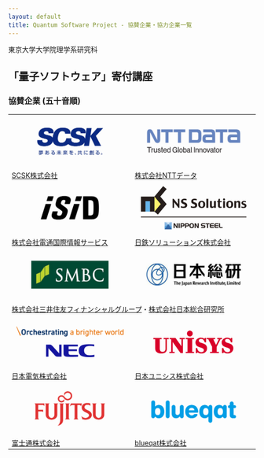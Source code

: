 ```yaml
---
layout: default
title: Quantum Software Project - 協賛企業・協力企業一覧
---
```


東京大学大学院理学系研究科
##  「量子ソフトウェア」寄付講座

### 協賛企業 (五十音順)

<style type="text/css">
table, th, td {
    border: 0px solid white;
}
img {
border: none;
margin: 0rem;
padding: 0rem;
}
.logo {
  mix-blend-mode: multiply
}
</style>
<table>
<tr>
  <td><a href="https://www.scsk.jp/"><div class="logo"><img alt="SCSK株式会社" src="/assets/images/scsk.jpg" width="300"/></div></a></td>
  <td><a href="https://www.nttdata.com/jp/ja/"><div class="logo"><img alt="株式会社NTTデータ" src="/assets/images/nttdata.jpg" width="300"/></div></a></td>
</tr>
<tr>
  <td><a href="https://www.scsk.jp/">SCSK株式会社</a></td>
  <td><a href="https://www.nttdata.com/jp/ja/">株式会社NTTデータ</a></td>
</tr>
<tr>
  <td><a href="https://www.isid.co.jp/"><div class="logo"><img alt="株式会社電通国際情報サービス" src="/assets/images/isid.jpg" width="300"/></div></a></td>
  <td><a href="https://www.nssol.nipponsteel.com/"><div class="logo"><img alt="日鉄ソリューションズ株式会社" src="/assets/images/nssol.jpg" width="300"/></div></a></td>
</tr>
<tr>
  <td><a href="https://www.isid.co.jp/">株式会社電通国際情報サービス</a></td>
  <td><a href="https://www.nssol.nipponsteel.com/">日鉄ソリューションズ株式会社</a></td>
</tr>
<tr>
  <td><a href="https://www.smfg.co.jp/"><div class="logo"><img alt="株式会社三井住友フィナンシャルグループ" src="/assets/images/smbc.jpg" width="300"/></div></a></td>
  <td><a href="https://www.jri.co.jp/"><div class="logo"><img alt="株式会社日本総合研究所" src="/assets/images/jri.jpg" width="300"/></div></a></td>
</tr>
<tr>
  <td colspan="2"><a href="https://www.smfg.co.jp/">株式会社三井住友フィナンシャルグループ</a>・<a href="https://www.jri.co.jp/">株式会社日本総合研究所</a></td>
</tr>
<tr>
  <td><a href="https://jpn.nec.com/"><div class="logo"><img alt="日本電気株式会社" src="/assets/images/nec.png" width="300"/></div></a></td>
  <td><a href="https://www.unisys.co.jp/com/terms/link/index.html"><div class="logo"><img alt="日本ユニシス株式会社" src="/assets/images/unisys.gif" width="300"/></div></a></td>
</tr>
<tr>
  <td><a href="https://jpn.nec.com/">日本電気株式会社</a></td>
  <td><a href="https://www.unisys.co.jp/com/terms/link/index.html">日本ユニシス株式会社</a></td>
</tr>
<tr>
  <td><a href="https://www.fujitsu.com/jp/about/resources/terms/howtolink"><div class="logo"><img alt="富士通株式会社" src="/assets/images/fujitsu.jpg" width="300"/></div></a></td>
  <td><a href="https://blueqat.com/"><div class="logo"><img alt="blueqat株式会社" src="/assets/images/bluecat.png" width="300"/></div></a></td>
</tr>
<tr>
  <td><a href="https://www.fujitsu.com/jp/about/resources/terms/howtolink">富士通株式会社</a></td>
  <td><a href="https://blueqat.com/">blueqat株式会社</a></td>
</tr>
</table>
